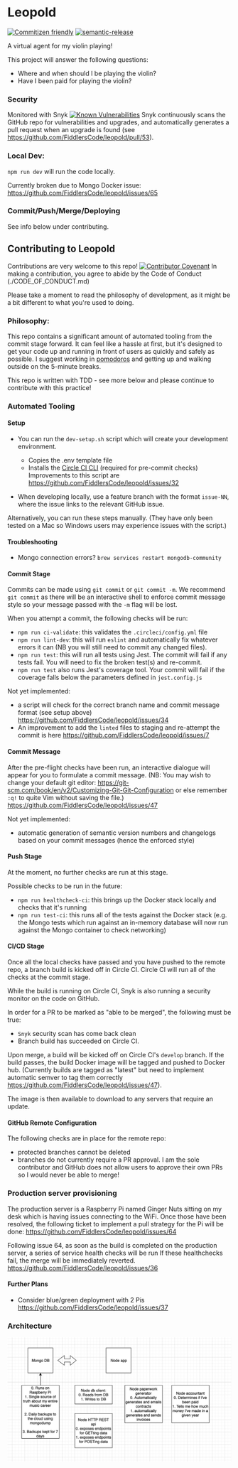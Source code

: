 # Leopold
[![Commitizen friendly](https://img.shields.io/badge/commitizen-friendly-brightgreen.svg)](http://commitizen.github.io/cz-cli/)
[![semantic-release](https://img.shields.io/badge/%20%20%F0%9F%93%A6%F0%9F%9A%80-semantic--release-e10079.svg)](https://github.com/semantic-release/semantic-release)

A virtual agent for my violin playing!

This project will answer the following questions:

- Where and when should I be playing the violin?
- Have I been paid for playing the violin?

### Security
Monitored with Snyk
[![Known Vulnerabilities](https://snyk.io/test/github/FiddlersCode/leopold/badge.svg?targetFile=package.json)](https://snyk.io/test/github/FiddlersCode/leopold?targetFile=package.json)
Snyk continuously scans the GitHub repo for vulnerabilities and upgrades, and automatically generates
a pull request when an upgrade is found (see https://github.com/FiddlersCode/leopold/pull/53).

### Local Dev:
`npm run dev` will run the code locally.

Currently broken due to Mongo Docker issue: https://github.com/FiddlersCode/leopold/issues/65

### Commit/Push/Merge/Deploying
See info below under contributing.

## Contributing to Leopold
Contributions are very welcome to this repo! 
[![Contributor Covenant](https://img.shields.io/badge/Contributor%20Covenant-v2.0%20adopted-ff69b4.svg)](code_of_conduct.md)
In making a contribution, you agree to abide by the Code of Conduct (./CODE_OF_CONDUCT.md) 

Please take a moment to read the philosophy of development, as it might be a bit different to what you're used to doing.

### Philosophy:
This repo contains a significant amount of automated tooling from the commit stage forward.
It can feel like a hassle at first, but it's designed to get your code up and running in front of
users as quickly and safely as possible. I suggest working in [pomodoros](https://francescocirillo.com/pages/pomodoro-technique)
and getting up and walking outside on the 5-minute breaks.

This repo is written with TDD - see more below and please continue to contribute with this practice!

### Automated Tooling
#### Setup
- You can run the `dev-setup.sh` script which will create your development environment.

   - Copies the .env template file
   - Installs the [Circle CI CLI](https://circleci.com/docs/2.0/local-cli/) (required for pre-commit checks) 
Improvements to this script are https://github.com/FiddlersCode/leopold/issues/32
- When developing locally, use a feature branch with the format `issue-NN`, where the issue links to the relevant GitHub issue.

Alternatively, you can run these steps manually. (They have only been tested on a Mac so Windows users may experience issues with the script.)

#### Troubleshooting
- Mongo connection errors? `brew services restart mongodb-community`

#### Commit Stage
Commits can be made using `git commit` or `git commit -m`. 
We recommend `git commit` as there will be an interactive shell to enforce commit message style
so your message passed with the `-m` flag will be lost.

When you attempt a commit, the following checks will be run:
- `npm run ci-validate`: this validates the `.circleci/config.yml` file
- `npm run lint-dev`: this will run `eslint` and automatically fix whatever errors it can (NB you will still need to commit any changed files). 
- `npm run test`: this will run all tests using Jest. The commit will fail if any tests fail. You will need to fix the broken test(s) and re-commit.
- `npm run test` also runs Jest's coverage tool.
Your commit will fail if the coverage falls below the parameters defined in `jest.config.js`

Not yet implemented:
 - a script will check for the correct branch name and commit message format (see setup above) https://github.com/FiddlersCode/leopold/issues/34
- An improvement to add the `linted` files to staging and re-attempt the commit is here https://github.com/FiddlersCode/leopold/issues/7

#### Commit Message
After the pre-flight checks have been run, an interactive dialogue will appear for you to formulate a commit message.
(NB: You may wish to change your default git editor: https://git-scm.com/book/en/v2/Customizing-Git-Git-Configuration 
or else remember `:q!` to quite Vim without saving the file.)
https://github.com/FiddlersCode/leopold/issues/47

Not yet implemented:
- automatic generation of semantic version numbers and changelogs based on your commit messages (hence the enforced style)

#### Push Stage
At the moment, no further checks are run at this stage.

Possible checks to be run in the future:
- `npm run healthcheck-ci`: this brings up the Docker stack locally and checks that it's running
- `npm run test-ci`: this runs all of the tests against the Docker stack 
(e.g. the Mongo tests which run against an in-memory database will now run against the Mongo container to check networking)

#### CI/CD Stage
Once all the local checks have passed and you have pushed to the remote repo, a branch build is kicked off in Circle CI.
Circle CI will run all of the checks at the commit stage. 

While the build is running on Circle CI, Snyk is also running a security monitor on the code on GitHub.

In order for a PR to be marked as "able to be merged", the following must be true:
- `Snyk` security scan has come back clean
- Branch build has succeeded on Circle CI.

Upon merge, a build will be kicked off on Circle CI's `develop` branch. 
If the build passes, the build Docker image will be tagged and pushed to Docker hub.
(Currently builds are tagged as "latest" but need to implement automatic semver 
to tag them correctly https://github.com/FiddlersCode/leopold/issues/47).

The image is then available to download to any servers that require an update.

#### GitHub Remote Configuration
The following checks are in place for the remote repo:
- protected branches cannot be deleted
- branches do not currently require a PR approval. I am the sole contributor and GitHub does not allow users
to approve their own PRs so I would never be able to merge! 


### Production server provisioning
The production server is a Raspberry Pi named Ginger Nuts sitting on my desk which is having issues connecting to the WiFi.
Once those have been resolved, the following ticket to implement a pull strategy
for the Pi will be done: https://github.com/FiddlersCode/leopold/issues/64

Following issue 64, as soon as the build is completed on the production server, a series of service health checks will be run
If these healthchecks fail, the merge will be immediately reverted.
https://github.com/FiddlersCode/leopold/issues/36

#### Further Plans
- Consider blue/green deployment with 2 Pis https://github.com/FiddlersCode/leopold/issues/37


### Architecture
![architecture diagram](./architecture/architecture.png)

